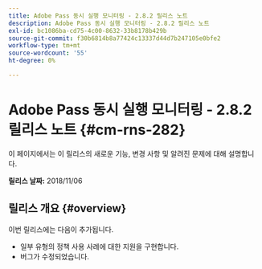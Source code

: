 ```yaml
---
title: Adobe Pass 동시 실행 모니터링 - 2.8.2 릴리스 노트
description: Adobe Pass 동시 실행 모니터링 - 2.8.2 릴리스 노트
exl-id: bc1086ba-cd75-4c00-8632-33b8178b429b
source-git-commit: f30b6814b8a77424c13337d44d7b247105e0bfe2
workflow-type: tm+mt
source-wordcount: '55'
ht-degree: 0%

---
```


# Adobe Pass 동시 실행 모니터링 - 2.8.2 릴리스 노트 {#cm-rns-282}

이 페이지에서는 이 릴리스의 새로운 기능, 변경 사항 및 알려진 문제에 대해 설명합니다.

**릴리스 날짜:** 2018/11/06

## 릴리스 개요 {#overview}

이번 릴리스에는 다음이 추가됩니다.

* 일부 유형의 정책 사용 사례에 대한 지원을 구현합니다.
* 버그가 수정되었습니다.
